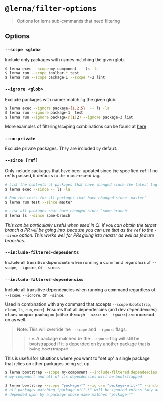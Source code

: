 # `@lerna/filter-options`

> Options for lerna sub-commands that need filtering

## Options

### `--scope <glob>`

Include only packages with names matching the given glob.

```sh
$ lerna exec --scope my-component -- ls -la
$ lerna run --scope toolbar-* test
$ lerna run --scope package-1 --scope *-2 lint
```

### `--ignore <glob>`

Exclude packages with names matching the given glob.

```sh
$ lerna exec --ignore package-{1,2,5}  -- ls -la
$ lerna run --ignore package-1  test
$ lerna run --ignore package-@(1|2) --ignore package-3 lint
```

More examples of filtering/scoping combinations can be found at [here](https://github.com/lerna/lerna/blob/c0a750e0f482c16dda2f922f235861283efbe94d/commands/list/__tests__/list-command.test.js#L305-L356)

### `--no-private`

Exclude private packages. They are included by default.

### `--since [ref]`

Only include packages that have been updated since the specified `ref`. If no ref is passed, it defaults to the most-recent tag.

```sh
# List the contents of packages that have changed since the latest tag
$ lerna exec --since -- ls -la

# Run the tests for all packages that have changed since `master`
$ lerna run test --since master

# List all packages that have changed since `some-branch`
$ lerna ls --since some-branch
```

_This can be particularly useful when used in CI, if you can obtain the target branch a PR will be going into, because you can use that as the `ref` to the `--since` option. This works well for PRs going into master as well as feature branches._

### `--include-filtered-dependents`

Include all transitive dependents when running a command regardless of `--scope`, `--ignore`, or `--since`.

### `--include-filtered-dependencies`

Include all transitive dependencies when running a command regardless of `--scope`, `--ignore`, or `--since`.

Used in combination with any command that accepts `--scope` (`bootstrap`, `clean`, `ls`, `run`, `exec`).
Ensures that all dependencies (and dev dependencies) of any scoped packages (either through `--scope` or `--ignore`) are operated on as well.

> Note: This will override the `--scope` and `--ignore` flags.
>
> > i.e. A package matched by the `--ignore` flag will still be bootstrapped if it is depended on by another package that is being bootstrapped.

This is useful for situations where you want to "set up" a single package that relies on other packages being set up.

```sh
$ lerna bootstrap --scope my-component --include-filtered-dependencies
# my-component and all of its dependencies will be bootstrapped
```

```sh
$ lerna bootstrap --scope "package-*" --ignore "package-util-*" --include-filtered-dependencies
# all packages matching "package-util-*" will be ignored unless they are
# depended upon by a package whose name matches "package-*"
```
